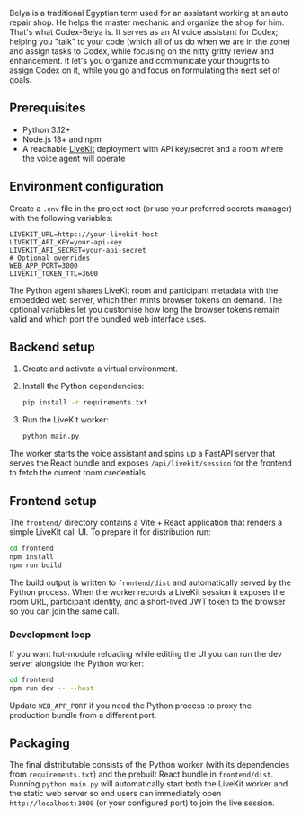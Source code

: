 Belya is a traditional Egyptian term used for an assistant working at an auto repair shop. He helps the master mechanic and organize the shop for him.
That's what Codex-Belya is. It serves as an AI voice assistant for Codex; helping you "talk" to your code (which all of us do when we are in the zone) and assign tasks to Codex, while focusing on the nitty gritty review and enhancement.
It let's you organize and communicate your thoughts to assign Codex on it, while you go and focus on formulating the next set of goals.

## Prerequisites

- Python 3.12+
- Node.js 18+ and npm
- A reachable [LiveKit](https://livekit.io/) deployment with API key/secret and a room where the voice agent will operate

## Environment configuration

Create a `.env` file in the project root (or use your preferred secrets manager) with the following variables:

```
LIVEKIT_URL=https://your-livekit-host
LIVEKIT_API_KEY=your-api-key
LIVEKIT_API_SECRET=your-api-secret
# Optional overrides
WEB_APP_PORT=3000
LIVEKIT_TOKEN_TTL=3600
```

The Python agent shares LiveKit room and participant metadata with the embedded web server, which then mints browser tokens on demand. The optional variables let you customise how long the browser tokens remain valid and which port the bundled web interface uses.

## Backend setup

1. Create and activate a virtual environment.
2. Install the Python dependencies:

   ```bash
   pip install -r requirements.txt
   ```

3. Run the LiveKit worker:

   ```bash
   python main.py
   ```

The worker starts the voice assistant and spins up a FastAPI server that serves the React bundle and exposes `/api/livekit/session` for the frontend to fetch the current room credentials.

## Frontend setup

The `frontend/` directory contains a Vite + React application that renders a simple LiveKit call UI. To prepare it for distribution run:

```bash
cd frontend
npm install
npm run build
```

The build output is written to `frontend/dist` and automatically served by the Python process. When the worker records a LiveKit session it exposes the room URL, participant identity, and a short-lived JWT token to the browser so you can join the same call.

### Development loop

If you want hot-module reloading while editing the UI you can run the dev server alongside the Python worker:

```bash
cd frontend
npm run dev -- --host
```

Update `WEB_APP_PORT` if you need the Python process to proxy the production bundle from a different port.

## Packaging

The final distributable consists of the Python worker (with its dependencies from `requirements.txt`) and the prebuilt React bundle in `frontend/dist`. Running `python main.py` will automatically start both the LiveKit worker and the static web server so end users can immediately open `http://localhost:3000` (or your configured port) to join the live session.
